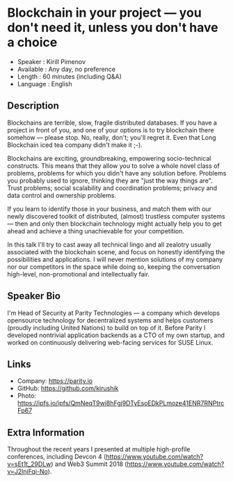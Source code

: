 Blockchain in your project — you don't need it, unless you don't have a choice
=================================================

* Speaker   : Kirill Pimenov
* Available : Any day, no preference
* Length    : 60 minutes (including Q&A)
* Language  : English

Description
-----------

Blockchains are terrible, slow, fragile distributed databases.
If you have a project in front of you, and one of your options is to try blockchain there somehow — please stop.
No, really, don't; you'll regret it.
Even that Long Blockchain iced tea company didn't make it ;-).

Blockchains are exciting, groundbreaking, empowering socio-technical constructs.
This means that they allow you to solve a whole novel class of problems, problems for which you didn't have any solution before.
Problems you probably used to ignore, thinking they are "just the way things are".
Trust problems; social scalability and coordination problems; privacy and data control and ownership problems.

If you learn to identify those in your business, and match them with our newly discovered toolkit of distributed, (almost) trustless computer systems — then and only then blockchain technology might actually help you to get ahead and achieve a thing unachievable for your competition.

In this talk I'll try to cast away all technical lingo and all zealotry usually associated with the blockchain scene, and focus on honestly identifying the possibilities and applications.
I will never mention solutions of my company nor our competitors in the space while doing so, keeping the conversation high-level, non-promotional and intellectually fair.

Speaker Bio
-----------

I'm Head of Security at Parity Technologies — a company which develops opensource technology for decentralized systems and helps customers (proudly including United Nations) to build on top of it.
Before Parity I developed nontrivial application backends as a CTO of my own startup, and worked on continuously delivering web-facing services for SUSE Linux.

Links
-----

* Company: https://parity.io
* GitHub: https://github.com/kirushik
* Photo: https://ipfs.io/ipfs/QmNeqT9wi8hFgj9DTyEsoEDkPLmoze41ENR7RNPtrcFp67

Extra Information
-----------------

Throughout the recent years I presented at multiple high-profile conferences, including Devcon 4 (https://www.youtube.com/watch?v=sEt1t_29DLw) and Web3 Summit 2018 (https://www.youtube.com/watch?v=J2lnjFqi-No).

